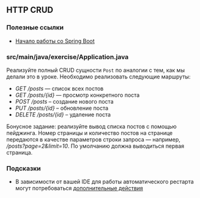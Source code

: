 ## HTTP CRUD

### Полезные ссылки

* [Начало работы со Spring Boot](https://spring.io/quickstart)

### src/main/java/exercise/Application.java

Реализуйте полный CRUD сущности `Post` по аналогии с тем, как мы делали это в уроке. Необходимо реализовать следующие маршруты:

* *GET /posts* — список всех постов
* *GET /posts/{id}* — просмотр конкретного поста
* *POST /posts* – создание нового поста
* *PUT /posts/{id}* – обновление поста
* *DELETE /posts/{id}* – удаление поста

Бонусное задание: реализуйте вывод списка постов с помощью пейджинга. Номер страницы и количество постов на странице передаются в качестве параметров строки запроса — например,
*/posts?page=2&limit=10*. По умолчанию должна выводиться первая страница.

### Подсказки

* В зависимости от вашей IDE для работы автоматического рестарта могут потребоваться [дополнительные действия](https://docs.spring.io/spring-boot/docs/current/reference/html/using.html#using.devtools.restart)
